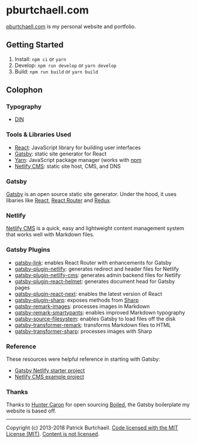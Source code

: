 [home]: https://pburtchaell.com
[react]: https://reactjs.org/
[react-router]: https://reacttraining.com/react-router/
[redux]: http://redux.js.org/
[gatsby]: https://www.gatsbyjs.org/
[netlify-cms]: https://www.netlifycms.org/
[npm]: http://npmjs.org/
[yarn]: https://yarnpkg.com/en/
[din]: https://

# pburtchaell.com

[pburtchaell.com][home] is my personal website and portfolio.

## Getting Started

1. Install: `npm ci` or `yarn`
2. Develop: `npm run develop` or `yarn develop`
3. Build: `npm run build` or `yarn build`

## Colophon

### Typography

- [DIN][din]

### Tools & Libraries Used

- [React][react]: JavaScript library for building user interfaces
- [Gatsby][gatsby]: static site generator for React
- [Yarn][yarn]: JavaScript package manager (works with [npm][npm]
- [Netlify CMS][netlify-cms]: static site host, CMS, and DNS

### Gatsby

[Gatsby][gatsby] is an open source static site generator. Under the hood, it uses libaries like [React][react], [React Router][react-router] and [Redux][redux].

### Netlify

[Netlify CMS][netlify-cms] is a quick, easy and lightweight content management system that works well with Markdown files.

### Gatsby Plugins

- [gatsby-link][1]: enables React Router with enhancements for Gatsby
- [gatsby-plugin-netlify][2]: generates redirect and header files for Netlify
- [gatsby-plugin-netlify-cms][3]: generates admin backend files for Netlify
- [gatsby-plugin-react-helmet][4]: generates document head for Gatsby pages
- [gatsby-plugin-react-next][5]: enables the latest version of React
- [gatsby-plugin-sharp][6]: exposes methods from [Sharp](https://github.com/lovell/sharp)
- [gatsby-remark-images][7]: processes images in Markdown
- [gatsby-remark-smartypants][8]: enables improved Markdown typography
- [gatsby-source-filesystem][9]: enables Gatsby to load files off the disk
- [gatsby-transformer-remark][10]: transforms Markdown files to HTML
- [gatsby-transformer-sharp][11]: processes images with Sharp

[1]: https://www.npmjs.com/package/gatsby-link
[2]: https://www.npmjs.com/package/gatsby-plugin-netlify
[3]: https://www.npmjs.com/package/gatsby-plugin-netlify-cms
[4]: https://www.npmjs.com/package/gatsby-plugin-react-helmet
[5]: https://www.npmjs.com/package/gatsby-plugin-react-next
[6]: https://www.npmjs.com/package/gatsby-plugin-sharp
[7]: https://www.npmjs.com/package/gatsby-remark-images
[8]: https://www.npmjs.com/package/gatsby-remark-smartypants
[9]: https://www.npmjs.com/package/gatsby-source-filesystem
[10]: https://www.npmjs.com/package/gatsby-transformer-remark
[11]: https://www.npmjs.com/package/gatsby-transformer-sharp

### Reference

These resources were helpful reference in starting with Gatsby:

- [Gatsby Netlify starter project][12]
- [Netlify CMS example project][13]

[12]: https://github.com/AustinGreen/gatsby-starter-netlify-cms
[13]: https://github.com/netlify/netlify-cms/example

### Thanks

Thanks to [Hunter Caron](https://github.com/huntercaron) for open sourcing [Boiled](https://github.com/huntercaron/boiled), the Gatsby boilerplate my website is based off.

---
Copyright (c) 2013-2018 Patrick Burtchaell.
[Code licensed with the MIT License (MIT)](/CODE-LICENSE).
[Content is not licensed](/CONTENT-LICENSE).
